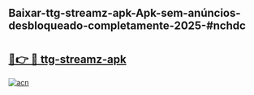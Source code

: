 ## Baixar-ttg-streamz-apk-Apk-sem-anúncios-desbloqueado-completamente-2025-#nchdc

# <h2><a href="https://ainizakaria.my?title=ttg-streamz-apk&ref=22M">🔗👉 🔴 ttg-streamz-apk</a></h2>

[![acn](https://github.com/user-attachments/assets/0f9c940e-d8b0-45ae-aac7-cd30a18b3e1c)](https://ainizakaria.my?title=ttg-streamz-apk&ref=22M)

